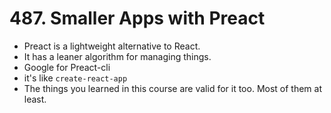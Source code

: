 # 487. Smaller Apps with Preact
- Preact is a lightweight alternative to React.
- It has a leaner algorithm for managing things.
- Google for Preact-cli
- it's like `create-react-app`
- The things you learned in this course are valid for it too. Most of them at least. 